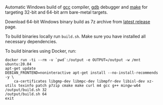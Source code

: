 Automatic Windows build of [gcc][] compiler, [gdb][] debugger and [make][] for targeting 32-bit and 64-bit arm bare-metal targets.

Download 64-bit Windows binary build as 7z archive from [latest release][] page.

To build binaries locally run `build.sh`. Make sure you have installed all necessary dependencies.

To build binaries using Docker, run:

    docker run -ti --rm -v `pwd`:/output -e OUTPUT=/output -w /mnt ubuntu:20.04
    apt-get update
    DEBIAN_FRONTEND=noninteractive apt-get install --no-install-recommends -y \
        ca-certificates libgmp-dev libmpc-dev libmpfr-dev libisl-dev xz-utils texinfo patch p7zip cmake make curl m4 gcc g++ mingw-w64
    /output/build.sh 32
    /output/build.sh 64
    exit

[gcc]: https://gcc.gnu.org/
[gdb]: https://www.gnu.org/software/gdb/
[make]: https://www.gnu.org/software/make/
[latest release]: https://github.com/mmozeiko/build-gcc-arm/releases/latest
